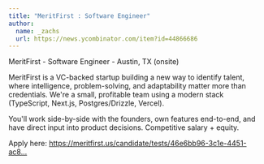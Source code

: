 ```yaml
---
title: "MeritFirst : Software Engineer"
author:
  name: _zachs
  url: https://news.ycombinator.com/item?id=44866686
---
```


<JobNavigation />

MeritFirst - Software Engineer - Austin, TX (onsite)

MeritFirst is a VC-backed startup building a new way to identify talent, where intelligence, problem-solving, and adaptability matter more than credentials. We&#x27;re a small, profitable team using a modern stack (TypeScript, Next.js, Postgres&#x2F;Drizzle, Vercel).

You&#x27;ll work side-by-side with the founders, own features end-to-end, and have direct input into product decisions. Competitive salary + equity.

Apply here: <a href="https:&#x2F;&#x2F;meritfirst.us&#x2F;candidate&#x2F;tests&#x2F;46e6bb96-3c1e-4451-ac81-59874d2a6faf" rel="nofollow">https:&#x2F;&#x2F;meritfirst.us&#x2F;candidate&#x2F;tests&#x2F;46e6bb96-3c1e-4451-ac8...</a>
<JobApplication />
